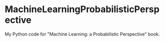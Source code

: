 # MachineLearningProbabilisticPerspective
My Python code for "Machine Learning: a Probabilistic Perspective" book.
